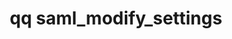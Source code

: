 ---
category: saml
command: saml_modify_settings
keywords: qq, qq_cli, saml_modify_settings
optional_options:
- alternate:
  - -d
  help: Disable authentication via SAML
  name: --disable
  required: false
- alternate:
  - -e
  help: Enable authentication via SAML
  name: --enable
  required: false
- alternate: []
  help: Sets the cluster's configured IDP SSO URL.
  name: --idp-sso-url
  required: false
- alternate: []
  help: Sets the cluster's configured IDP public key with the given value in PEM format.
  name: --idp-certificate
  required: false
- alternate: []
  help: Sets the cluster's configured IDP public key from a PEM file.
  name: --idp-certificate-file
  required: false
- alternate: []
  help: Sets the URI for the IDP this cluster trusts to authenticate users via SAML.
  name: --idp-entity-id
  required: false
- alternate: []
  help: Sets the cluster's configured DNS name (must be FQDN).
  name: --cluster-dns-name
  required: false
- alternate: []
  help: If set, requires SSO for Active Directory (AD) users to be able to manage
    this cluster. The cluster rejects password-based authentication from AD users
    of the Web UI, qq CLI, and REST API. This setting does not restrict access over
    file protocols such as SMB.
  name: --require-sso
  required: false
permalink: /qq-cli-command-guide/saml/saml_modify_settings.html
positional_options: []
sidebar: qq_cli_command_reference_sidebar
summary: This section explains how to use the <code>qq saml_modify_settings</code>
  command.
synopsis: Modify cluster SAML configuration
title: qq saml_modify_settings
usage: "qq saml_modify_settings [-h] [--disable | --enable] [--idp-sso-url IDP_SSO_URL]\n\
  \    [--idp-certificate IDP_CERTIFICATE | --idp-certificate-file IDP_CERTIFICATE_FILE]\n\
  \    [--idp-entity-id IDP_ENTITY_ID] [--cluster-dns-name CLUSTER_DNS_NAME]\n   \
  \ [--require-sso {true,false}]"

---